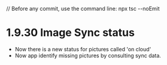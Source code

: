 // Before any commit, use the command line: npx tsc --noEmit

# 1.9.30 Image Sync status

- Now there is a new status for pictures called 'on cloud'
- Now app identify missing pictures by consulting sync data.